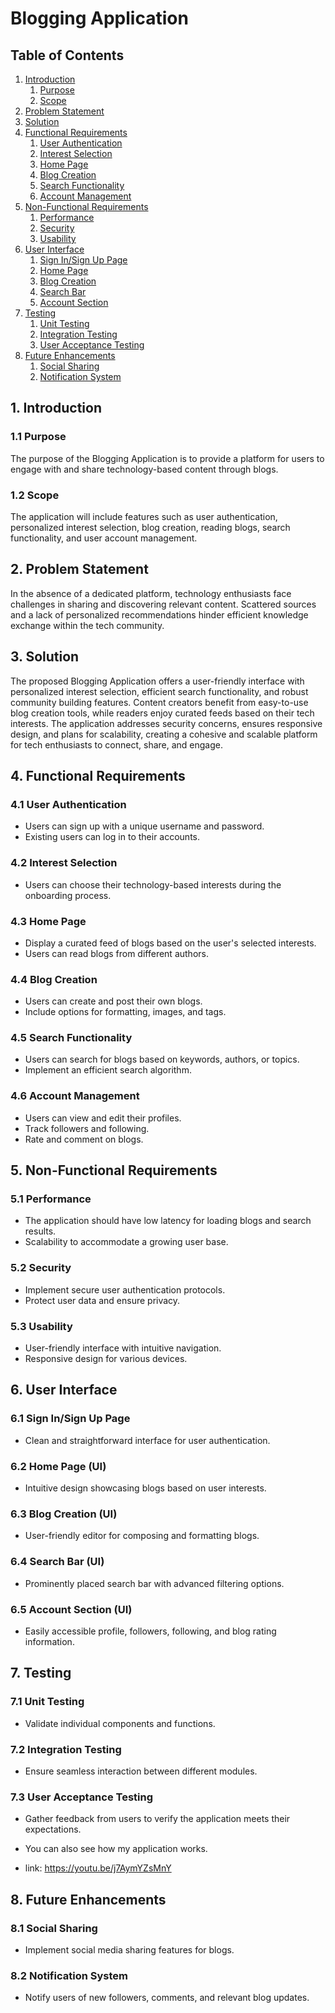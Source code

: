 # Blogging Application

## Table of Contents

1. [Introduction](#1-introduction)
    1. [Purpose](#11-purpose)
    2. [Scope](#12-scope)
2. [Problem Statement](#2-problem-statement)
3. [Solution](#3-solution)
4. [Functional Requirements](#4-functional-requirements)
    1. [User Authentication](#41-user-authentication)
    2. [Interest Selection](#42-interest-selection)
    3. [Home Page](#43-home-page)
    4. [Blog Creation](#44-blog-creation)
    5. [Search Functionality](#45-search-functionality)
    6. [Account Management](#46-account-management)
5. [Non-Functional Requirements](#5-non-functional-requirements)
    1. [Performance](#51-performance)
    2. [Security](#52-security)
    3. [Usability](#53-usability)
6. [User Interface](#6-user-interface)
    1. [Sign In/Sign Up Page](#61-sign-insign-up-page)
    2. [Home Page](#62-home-page-ui)
    3. [Blog Creation](#63-blog-creation-ui)
    4. [Search Bar](#64-search-bar-ui)
    5. [Account Section](#65-account-section-ui)
7. [Testing](#7-testing)
    1. [Unit Testing](#71-unit-testing)
    2. [Integration Testing](#72-integration-testing)
    3. [User Acceptance Testing](#73-user-acceptance-testing)
8. [Future Enhancements](#8-future-enhancements)
    1. [Social Sharing](#81-social-sharing)
    2. [Notification System](#82-notification-system)

## 1. Introduction 

### 1.1 Purpose
The purpose of the Blogging Application is to provide a platform for users to engage with and share technology-based content through blogs.

### 1.2 Scope 
The application will include features such as user authentication, personalized interest selection, blog creation, reading blogs, search functionality, and user account management.

## 2. Problem Statement 
In the absence of a dedicated platform, technology enthusiasts face challenges in sharing and discovering relevant content. Scattered sources and a lack of personalized recommendations hinder efficient knowledge exchange within the tech community.

## 3. Solution
The proposed Blogging Application offers a user-friendly interface with personalized interest selection, efficient search functionality, and robust community building features. Content creators benefit from easy-to-use blog creation tools, while readers enjoy curated feeds based on their tech interests. The application addresses security concerns, ensures responsive design, and plans for scalability, creating a cohesive and scalable platform for tech enthusiasts to connect, share, and engage.

## 4. Functional Requirements 

### 4.1 User Authentication
- Users can sign up with a unique username and password.
- Existing users can log in to their accounts.

### 4.2 Interest Selection
- Users can choose their technology-based interests during the onboarding process.

### 4.3 Home Page
- Display a curated feed of blogs based on the user's selected interests.
- Users can read blogs from different authors.

### 4.4 Blog Creation 
- Users can create and post their own blogs.
- Include options for formatting, images, and tags.

### 4.5 Search Functionality
- Users can search for blogs based on keywords, authors, or topics.
- Implement an efficient search algorithm.

### 4.6 Account Management 
- Users can view and edit their profiles.
- Track followers and following.
- Rate and comment on blogs.

## 5. Non-Functional Requirements 

### 5.1 Performance 
- The application should have low latency for loading blogs and search results.
- Scalability to accommodate a growing user base.

### 5.2 Security 
- Implement secure user authentication protocols.
- Protect user data and ensure privacy.

### 5.3 Usability 
- User-friendly interface with intuitive navigation.
- Responsive design for various devices.

## 6. User Interface

### 6.1 Sign In/Sign Up Page
- Clean and straightforward interface for user authentication.

### 6.2 Home Page (UI)
- Intuitive design showcasing blogs based on user interests.

### 6.3 Blog Creation (UI)
- User-friendly editor for composing and formatting blogs.

### 6.4 Search Bar (UI)
- Prominently placed search bar with advanced filtering options.

### 6.5 Account Section (UI) 
- Easily accessible profile, followers, following, and blog rating information.

## 7. Testing

### 7.1 Unit Testing 
- Validate individual components and functions.

### 7.2 Integration Testing
- Ensure seamless interaction between different modules.

### 7.3 User Acceptance Testing 
- Gather feedback from users to verify the application meets their expectations.

- You can also see how my application works.
- link: https://youtu.be/j7AymYZsMnY

## 8. Future Enhancements 

### 8.1 Social Sharing
- Implement social media sharing features for blogs.

### 8.2 Notification System
- Notify users of new followers, comments, and relevant blog updates.

